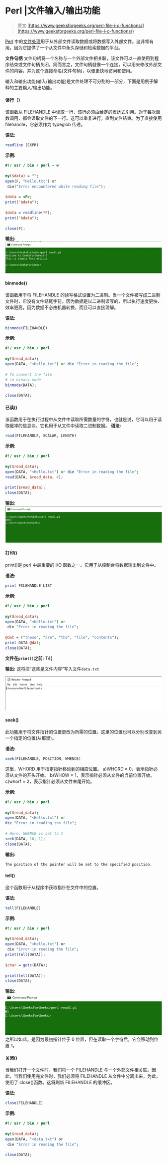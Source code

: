 # Perl |文件输入/输出功能

> 原文:[https://www.geeksforgeeks.org/perl-file-i-o-functions/](https://www.geeksforgeeks.org/perl-file-i-o-functions/)

[Perl](https://www.geeksforgeeks.org/introduction-to-perl/) 中的[文件处理](https://www.geeksforgeeks.org/perl-file-handling-introduction/)用于从外部文件读取数据或将数据写入外部文件。这非常有用，因为它提供了一个从文件中永久存储和检索数据的平台。

**文件句柄**
文件句柄将一个名称与一个外部文件相关联，该文件可以一直使用到程序结束或文件句柄关闭。简而言之，文件句柄就像一个连接，可以用来修改外部文件的内容，并为这个连接命名(文件句柄)，以便更快地访问和使用。

输入和输出功能(输入/输出功能)是文件处理不可分割的一部分，下面是用例子解释的主要输入/输出功能。

#### 读行（）

该函数从 FILEHANDLE 中读取一行，该行必须由给定的表达式引用。对于每次函数调用，都会读取文件的下一行。这可以重复进行，直到文件结束。为了直接使用 filehandle，它必须作为 typeglob 传递。

**语法:**

```perl
readline (EXPR)
```

**示例:**

```perl
#!/ usr / bin / perl - w

my($data) = "";
open(F, "Hello.txt") or 
 die("Error encountered while reading file");

$data = <F>;
print("$data");

$data = readline(*F);
print("$data");

close(F);
```

**输出:**
![](img/2d544763a9c24ec7e5746d8efae83044.png)

#### binmode()

该函数用于将 FILEHANDLE 的读写格式设置为二进制。当一个文件被写成二进制文件时，它没有文件结尾字符。因为数据是以二进制读写的，所以执行速度更快、效率更高，因为数据不必由机器转换，而且可以直接理解。

**语法:**

```perl
binmode(FILEHANDLE)
```

**示例:**

```perl
#!/ usr / bin / perl

my($read_data);
open(DATA, "<Hello.txt") or die "Error in reading the file";

# To convert the file 
# in binary mode
binmode(DATA);

close(DATA);
```

#### 已读()

该函数用于在执行过程中从文件中读取所需数量的字符，也就是说，它可以用于读取缓冲的信息块。它也用于从文件中读取二进制数据。
**语法:**

```perl
read(FILEHANDLE, SCALAR, LENGTH)
```

**示例:**

```perl
#!/ usr / bin / perl

my($read_data);
open(DATA, "<Hello.txt") or die "Error in reading the file";
read(DATA, $read_data, 4);

print($read_data);
close(DATA);
```

**输出:**
![](img/af52f59df998d99a9ef9e0140a0d9a64.png)

#### 打印()

print()是 perl 中最重要的 I/O 函数之一。它用于从控制台将数据输出到文件中。

**语法:**

```perl
print FILEHANDLE LIST
```

**示例:**

```perl
#!/ usr / bin / perl

my($read_data);
open(DATA, "<Hello.txt") or
 die "Error in reading the file";

@dat = ("these", "are", "the", "file", "contents");
print DATA @dat;
close(DATA);
```

**文件在`print()`之前:**
T4】

**输出:**
这将把“这些是文件内容”写入文件`data.txt`

![](img/05884272284b08c4178b06fa6da78c5f.png)

#### seek()

此功能用于将文件指针的位置更改为所需的位置。这里的位置也可以分别改变到另一个指定的位置(从那里)。

**语法:**

```perl
seek(FILEHANDLE, POSITION, WHENCE)
```

这里，WHORD 用于指定指针移动到的相应位置。
a)WHORD = 0，表示指针必须从文件的开头开始。
b)WHOW = 1，表示指针必须从文件的当前位置开始。
c)whorf = 2，表示指针必须从文件末尾开始。

**示例:**

```perl
#!/ usr / bin / perl

my($read_data);
open(DATA, "<Hello.txt") or
die "Error in reading the file";

# Here, WHENCE is set to 1
seek(DATA, 10, 1);
close(DATA);
```

**输出:**

```perl
The position of the pointer will be set to the specified position.
```

#### tell()

这个函数用于从程序中获取指针在文件中的位置。

**语法:**

```perl
tell(FILEHANDLE)
```

**示例:**

```perl
#!/ usr / bin / perl

my($read_data);
open(DATA, "<Hello.txt") or 
 die "Error in reading the file";
print(tell(DATA));

$char = getc(DATA);

print(tell(DATA));
close(DATA);
```

**输出:**
![](img/c9ca98ebcc68b8e82ed366ac8de649d6.png)
之所以如此，是因为最初指针位于 0 位置，但在读取一个字符后，它会移动到位置 1。

#### 关闭()

当我们打开一个文件时，我们将一个 FILEHANDLE 与一个外部文件相关联。因此，当我们使用完文件时，我们必须将 FILEHANDLE 从文件中分离出来，为此，使用了 close()函数。这将刷新 FILEHANDLE 的缓冲区。

**语法:**

```perl
close(FILEHANDLE)
```

**示例:**

```perl
#!/ usr / bin / perl

my($read_data);
open(DATA, "<data.txt") or 
 die "Error in reading the file";

close(DATA);
```